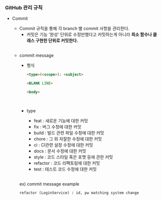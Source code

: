 ### GitHub 관리 규칙

- Commit
    - Commit 규칙을 통해 각 branch 별 commit 사항을 관리한다.
        - 커밋은 기능 '완성' 단위로  수정만했다고 커밋하는게 아니라  **최소 함수나 클래스 구현한 단위로 커밋한다.**

    <br>
    
    - commit message
        - 형식
            
            ```markdown
            <type>(<scope>): <subject>          
            
            <BLANK LINE>
            
            <body>
            ```
            
            <br>
            
        - type
            - feat : 새로운 기능에 대한 커밋
            - fix : 버그 수정에 대한 커밋
            - build : 빌드 관련 파일 수정에 대한 커밋
            - chore : 그 외 자잘한 수정에 대한 커밋
            - ci : CI관련 설정 수정에 대한 커밋
            - docs : 문서 수정에 대한 커밋
            - style : 코드 스타일 혹은 포맷 등에 관한 커밋
            - refactor :  코드 리팩토링에 대한 커밋
            - test : 테스트 코드 수정에 대한 커밋
        
        <br>
        
        ex) commit message example
        
        `refactor (LoginService) : id, pw matching system change`

